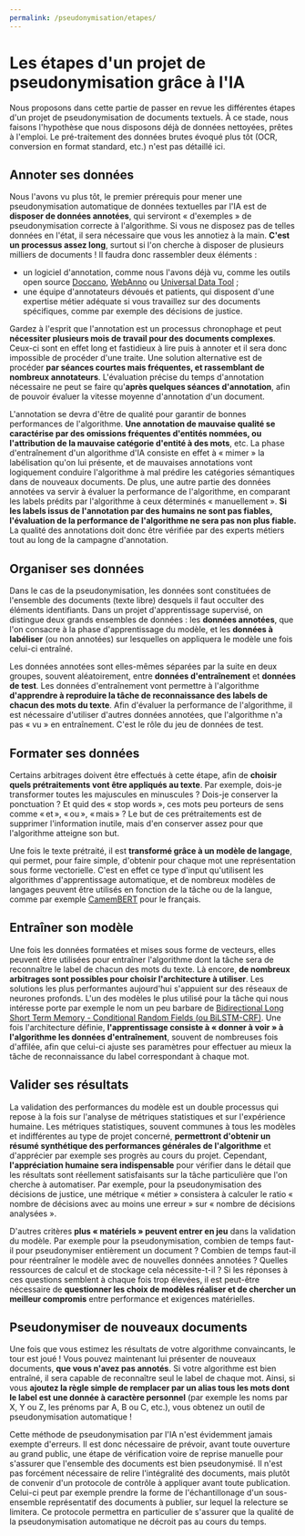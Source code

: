 ```yaml
---
permalink: /pseudonymisation/etapes/
---
```


# Les étapes d'un projet de pseudonymisation grâce à l'IA

Nous proposons dans cette partie de passer en revue les différentes étapes d'un projet de pseudonymisation de documents textuels. À ce stade, nous faisons l'hypothèse que nous disposons déjà de données nettoyées, prêtes à l'emploi. Le pré-traitement des données brutes évoqué plus tôt (OCR, conversion en format standard, etc.) n'est pas détaillé ici.

## Annoter ses données

Nous l'avons vu plus tôt, le premier prérequis pour mener une pseudonymisation automatique de données textuelles par l'IA est de **disposer de données annotées**, qui serviront « d'exemples » de pseudonymisation correcte à l'algorithme. Si vous ne disposez pas de telles données en l'état, il sera nécessaire que vous les annotiez à la main. **C'est un processus assez long**, surtout si l'on cherche à disposer de plusieurs milliers de documents ! Il faudra donc rassembler deux éléments : 
- un logiciel d'annotation, comme nous l'avons déjà vu, comme les outils open source [Doccano](http://doccano.herokuapp.com/), [WebAnno](https://webanno.github.io/webanno/) ou [Universal Data Tool](https://universaldatatool.com/) ;
- une équipe d'annotateurs dévoués et patients, qui disposent d'une expertise métier adéquate si vous travaillez sur des documents spécifiques, comme par exemple des décisions de justice.

Gardez à l'esprit que l'annotation est un processus chronophage et peut **nécessiter plusieurs mois de travail pour des documents complexes**. Ceux-ci sont en effet long et fastidieux à lire puis à annoter et il sera donc impossible de procéder d'une traite. Une solution alternative est de procéder **par séances courtes mais fréquentes, et rassemblant de nombreux annotateurs**. L'évaluation précise du temps d'annotation nécessaire ne peut se faire qu'**après quelques séances d'annotation**, afin de pouvoir évaluer la vitesse moyenne d'annotation d'un document.

L'annotation se devra d'être de qualité pour garantir de bonnes performances de l'algorithme. **Une annotation de mauvaise qualité se caractérise par des omissions fréquentes d'entités nommées, ou l'attribution de la mauvaise catégorie d'entité à des mots**, etc. La phase d'entraînement d'un algorithme d'IA consiste en effet à « mimer » la labélisation qu'on lui présente, et de mauvaises annotations vont logiquement conduire l'algorithme à mal prédire les catégories sémantiques dans de nouveaux documents. De plus, une autre partie des données annotées va servir à évaluer la performance de l'algorithme, en comparant les labels prédits par l'algorithme à ceux déterminés « manuellement ». **Si les labels issus de l'annotation par des humains ne sont pas fiables, l'évaluation de la performance de l'algorithme ne sera pas non plus fiable.** La qualité des annotations doit donc être vérifiée par des experts métiers tout au long de la campagne d'annotation.

## Organiser ses données

Dans le cas de la pseudonymisation, les données sont constituées de l'ensemble des documents (texte libre) desquels il faut occulter des éléments identifiants. Dans un projet d'apprentissage supervisé, on distingue deux grands ensembles de données : les **données annotées**, que l'on consacre à la phase d'apprentissage du modèle, et les **données à labéliser** (ou non annotées) sur lesquelles on appliquera le modèle une fois celui-ci entraîné.

Les données annotées sont elles-mêmes séparées par la suite en deux groupes, souvent aléatoirement, entre **données d'entraînement** et **données de test**. Les données d'entraînement vont permettre à l'algorithme **d'apprendre à reproduire la tâche de reconnaissance des labels de chacun des mots du texte**. Afin d'évaluer la performance de l'algorithme, il est nécessaire d'utiliser d'autres données annotées, que l'algorithme n'a pas « vu » en entraînement. C'est le rôle du jeu de données de test. 

## Formater ses données

Certains arbitrages doivent être effectués à cette étape, afin de **choisir quels prétraitements vont être appliqués au texte**. Par exemple, dois-je transformer toutes les majuscules en minuscules ? Dois-je conserver la ponctuation ? Et quid des « stop words », ces mots peu porteurs de sens comme « et », « ou », « mais » ? Le but de ces prétraitements est de supprimer l'information inutile, mais d'en conserver assez pour que l'algorithme atteigne son but.

Une fois le texte prétraité, il est **transformé grâce à un modèle de langage**, qui permet, pour faire simple, d'obtenir pour chaque mot une représentation sous forme vectorielle. C'est en effet ce type d'input qu'utilisent les algorithmes d'apprentissage automatique, et de nombreux modèles de langages peuvent être utilisés en fonction de la tâche ou de la langue, comme par exemple [CamemBERT](https://camembert-model.fr/) pour le français.

## Entraîner son modèle

Une fois les données formatées et mises sous forme de vecteurs, elles peuvent être utilisées pour entraîner l'algorithme dont la tâche sera de reconnaître le label de chacun des mots du texte. Là encore, **de nombreux arbitrages sont possibles pour choisir l'architecture à utiliser**. Les solutions les plus performantes aujourd'hui s'appuient sur des réseaux de neurones profonds. L'un des modèles le plus utilisé pour la tâche qui nous intéresse porte par exemple le nom un peu barbare de [Bidirectional Long Short Term Memory - Conditional Random Fields (ou BiLSTM-CRF)](https://colah.github.io/posts/2015-08-Understanding-LSTMs/). Une fois l'architecture définie, **l'apprentissage consiste à « donner à voir » à l'algorithme les données d'entraînement**, souvent de nombreuses fois d'affilée, afin que celui-ci ajuste ses paramètres pour effectuer au mieux la tâche de reconnaissance du label correspondant à chaque mot.

## Valider ses résultats

La validation des performances du modèle est un double processus qui repose à la fois sur l'analyse de métriques statistiques et sur l'expérience humaine. Les métriques statistiques, souvent communes à tous les modèles et indifférentes au type de projet concerné, **permettront d'obtenir un résumé synthétique des performances générales de l'algorithme** et d'apprécier par exemple ses progrès au cours du projet. Cependant, **l'appréciation humaine sera indispensable** pour vérifier dans le détail que les résultats sont réellement satisfaisants sur la tâche particulière que l'on cherche à automatiser. Par exemple, pour la pseudonymisation des décisions de justice, une métrique « métier » consistera à calculer le ratio « nombre de décisions avec au moins une erreur » sur « nombre de décisions analysées ».

D'autres critères **plus « matériels » peuvent entrer en jeu** dans la validation du modèle. Par exemple pour la pseudonymisation, combien de temps faut-il pour pseudonymiser entièrement un document ? Combien de temps faut-il pour réentraîner le modèle avec de nouvelles données annotées ? Quelles ressources de calcul et de stockage cela nécessite-t-il ? Si les réponses à ces questions semblent à chaque fois trop élevées, il est peut-être nécessaire de **questionner les choix de modèles réaliser et de chercher un meilleur compromis** entre performance et exigences matérielles.

## Pseudonymiser de nouveaux documents

Une fois que vous estimez les résultats de votre algorithme convaincants, le tour est joué ! Vous pouvez maintenant lui présenter de nouveaux documents, **que vous n'avez pas annotés**. Si votre algorithme est bien entraîné, il sera capable de reconnaître seul le label de chaque mot. Ainsi, si vous **ajoutez la règle simple de remplacer par un alias tous les mots dont le label est une donnée à caractère personnel** (par exemple les noms par X, Y ou Z, les prénoms par A, B ou C, etc.), vous obtenez un outil de pseudonymisation automatique !

Cette méthode de pseudonymisation par l'IA n'est évidemment jamais exempte d'erreurs. Il est donc nécessaire de prévoir, avant toute ouverture au grand public, une étape de vérification voire de reprise manuelle pour s'assurer que l'ensemble des documents est bien pseudonymisé. Il n'est pas forcément nécessaire de relire l'intégralité des documents, mais plutôt de convenir d'un protocole de contrôle à appliquer avant toute publication. Celui-ci peut par exemple prendre la forme de l'échantillonage d'un sous-ensemble représentatif des documents à publier, sur lequel la relecture se limitera. Ce protocole permettra en particulier de s'assurer que la qualité de la pseudonymisation automatique ne décroit pas au cours du temps.
